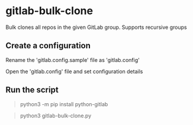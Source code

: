 # gitlab-bulk-clone

Bulk clones all repos in the given GitLab group. Supports recursive groups 

## Create a configuration

Rename the 'gitlab.config.sample' file as 'gitlab.config'

Open the 'gitlab.config' file and set configuration details  

## Run the script

>python3 -m pip install python-gitlab

>python3 gitlab-bulk-clone.py


